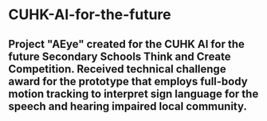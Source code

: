 # CUHK-AI-for-the-future

## Project "AEye" created for the CUHK AI for the future Secondary Schools Think and Create Competition. Received technical challenge award for the prototype that employs full-body motion tracking to interpret sign language for the speech and hearing impaired local community. 
